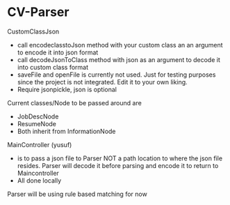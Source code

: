 # CV-Parser





CustomClassJson

 * call encodeclasstoJson method with your custom class an an argument to encode it into json format
 * call decodeJsonToClass method with json as an argument to decode it into custom class format
 * saveFile and openFile is currently not used. Just for testing purposes since the project is not integrated. Edit it to your own liking.
 * Require jsonpickle, json is optional


Current classes/Node to be passed around are
 * JobDescNode
 * ResumeNode
 * Both inherit from InformationNode

MainController (yusuf)
 * is to pass a json file to Parser NOT a path location to where the json file resides. Parser will decode it before parsing and encode it to return to Maincontroller
 * All done locally


Parser will be using rule based matching for now
